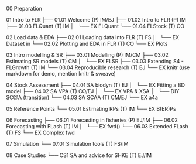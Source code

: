 00 Preparation

01 Intro to FLR
├── 01.01 Welcome (P) IM/EJ
├── 01.02 Intro to FLR (P) IM
├── 01.03 FLQuant (T) IM
│   └── EX FLQuant
└── 01.04 FLStock (T) CO

02 Load data & EDA
├── 02.01 Loading data into FLR (T) FS
│   └── EX Dataset in
└── 02.02 Plotting and EDA in FLR (T) CO
    └── EX Plots

03 Intro modelling & SR
├── 03.01 Modelling (P) IM/CM
├── 03.02 Estimating SR models (T) CM
│   └── EX FLSR
├── 03.03 Extending S4 - FLGrowth (T) IM
└── 03.04 Reproducible research (T) EJ
    └── EX knitr (use markdown for demo, mention knitr & sweave)

04 Stock Assessment
├── 04.01 SA biodyn (T) EJ
│   └── EX Fitting a BD model
├── 04.02 SA VPA (T) CO/EJ
│   └── EX VPA & XSA
│   └── DIY SC@A (transition)
└── 04.03 SA SCAA (T) CM/EJ
    └── EX a4a

05 Reference Points
└── 05.01 Estimating RPs (T) IM
    └── EX B(ER)Ps

06 Forecasting
├── 06.01 Forecasting in fisheries (P) EJ/IM
├── 06.02 Forecasting with FLash (T) IM
│   └── EX fwd()
└── 06.03 Extended FLash (T) FS
    └── EX Complex fwd

07 Simulation
└── 07.01 Simulation tools (T) FS/IM

08 Case Studies
└── CS1 SA and advice for SHKE (T) EJ/IM
